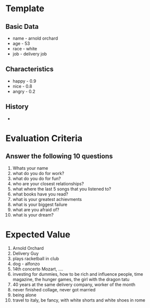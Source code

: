 # Template

## Basic Data
- name - arnold orchard
- age - 53
- race - white
- job - delivery job

## Characteristics
- happy - 0.9
- nice - 0.8
- angry - 0.2

## History
- 

# Evaluation Criteria
## Answer the following 10 questions
1. Whats your name
2. what do you do for work?
3. what do you do for fun?
4. who are your closest relationships?
5. what where the last 5 songs that you listened to?
6. what books have you read?
7. what is your greatest achievments
8. what is your biggest failure
9. what are you afraid of?
10. what is your dream?

# Expected Value
1. Arnold Orchard
2. Delivery Guy
3. plays racketball in club
4. dog - alfonzo
5. 14th concerto Mozart, ....
6. investing for dummies, how to be rich and influence people, time magazine, the hunger games, the girl with the dragon tatu
7. 40 years at the same delivery company, worker of the month
8. never finished collage, never got married
9. being alone
10. travel to italy, be fancy, with white shorts and white shoes in rome